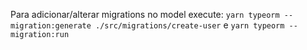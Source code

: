 Para adicionar/alterar migrations no model execute: 
`yarn typeorm -- migration:generate ./src/migrations/create-user`
e
`yarn typeorm -- migration:run`


